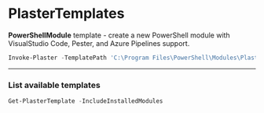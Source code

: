 # PlasterTemplates

**PowerShellModule** template - create a new PowerShell module with VisualStudio Code, Pester, and Azure Pipelines support.

```PowerShell
Invoke-Plaster -TemplatePath 'C:\Program Files\PowerShell\Modules\PlasterTemplates\Templates\PowerShellModule' -DestinationPath c:\PlasterCreatedModule\ -ModuleName PlasterCreatedModule -Description "Module created by Plaster" -Version 1.0 -Options VSCode, Pester, AzurePipelines, Helpers
```

---

### List available templates

```PowerShell
Get-PlasterTemplate -IncludeInstalledModules
```
